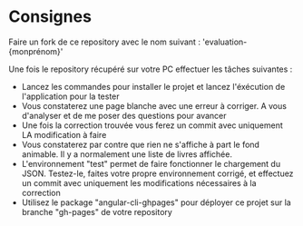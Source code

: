 # Consignes

Faire un fork de ce repository avec le nom suivant : 'evaluation-{monprénom}'

Une fois le repository récupéré sur votre PC effectuer les tâches suivantes :
* Lancez les commandes pour installer le projet et lancez l'éxécution de l'application pour la tester
* Vous constaterez une page blanche avec une erreur à corriger. A vous d'analyser et de me poser des questions pour avancer
* Une fois la correction trouvée vous ferez un commit avec uniquement LA modification à faire
* Vous constaterez par contre que rien ne s'affiche à part le fond animable. Il y a normalement une liste de livres affichée.
* L'environnement "test" permet de faire fonctionner le chargement du JSON. Testez-le, faites votre propre environnement corrigé, et effectuez un commit avec uniquement les modifications nécessaires à la correction
* Utilisez le package "angular-cli-ghpages" pour déployer ce projet sur la branche "gh-pages" de votre repository
